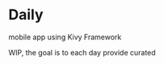 # Daily
mobile app using Kivy Framework


WIP, the goal is to each day provide curated <audio content> and <text content>.
  Users can like the <content> of the day and find it in their likes page.
  Users can also navigate via the burger menu to content from before and like it or delete it from their likes.
  Objective is to first launch on PlayStore and later on IOS
